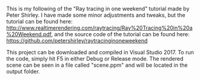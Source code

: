 This is my following of the "Ray tracing in one weekend" tutorial made by Peter Shirley. I have made some minor adjustments and tweaks,
but the tutorial can be found here: http://www.realtimerendering.com/raytracing/Ray%20Tracing%20in%20a%20Weekend.pdf,
and the source code of the tutorial can be found here: https://github.com/petershirley/raytracinginoneweekend

This project can be downloaded and compiled in Visual Studio 2017. To run the code, simply hit F5 in either Debug or Release mode.
The rendered scene can be seen in a file called "scene.ppm" and will be located in the output folder.